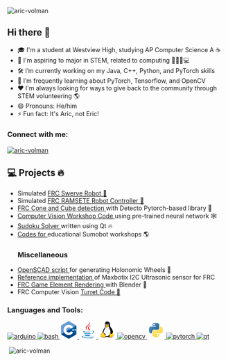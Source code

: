 <p align="left"> <img src="https://komarev.com/ghpvc/?username=aric-volman&label=Profile%20views&color=0e75b6&style=flat" alt="aric-volman" /> </p>

## Hi there 👋

- 🎓 I'm a student at Westview High, studying AP Computer Science A ☕
- 🔭 I'm aspiring to major in STEM, related to computing 👨🏻‍💻💻
- 🛠️ I’m currently working on my Java, C++, Python, and PyTorch skills
- 🌱 I’m frequently learning about PyTorch, Tensorflow, and OpenCV
- ❤️ I'm always looking for ways to give back to the community through STEM volunteering 🌎
- 😄 Pronouns: He/him
- ⚡ Fun fact: It's Aric, not Eric!

<h3 align="left">Connect with me:</h3>
<p align="left">
<a href="https://linkedin.com/in/aric-volman" target="blank"><img align="center" src="https://raw.githubusercontent.com/rahuldkjain/github-profile-readme-generator/master/src/images/icons/Social/linked-in-alt.svg" alt="aric-volman" height="30" width="40" /></a>
</p>

<h2>💻 Projects 🔥</h2>
<ul>
<li>Simulated <a href="https://github.com/aric-volman/SwerveDevelopment">FRC Swerve Robot 🤖</a></li>
<li>Simulated <a href="https://github.com/aric-volman/RamseteExample">FRC RAMSETE Robot Controller 🤖</a></li>
<li> <a href="https://github.com/aric-volman/detecto-example">FRC Cone and Cube detection </a>with Detecto Pytorch-based library 🔎</li>
<li> <a href="https://github.com/aric-volman/A-New-Vision-Workshop">Computer Vision Workshop Code </a>using pre-trained neural network 🕸️</li>
<li> <a href="https://github.com/aric-volman/mechanical-babulya">Sudoku Solver </a>written using Qt 🔥</li>
<li> <a href="https://github.com/aric-volman/zumobots">Codes for </a>educational Sumobot workshops 🌎</li>
<h3>Miscellaneous</h3>
<li> <a href="https://github.com/aric-volman/hdrivewheelgen">OpenSCAD script </a>for generating Holonomic Wheels 🛞</li>
<li> <a href="https://github.com/aric-volman/i2c-maxbotix-frc">Reference implementation </a>of Maxbotix I2C Ultrasonic sensor for FRC</li>
<li> <a href="https://github.com/aric-volman/grid-render">FRC Game Element Rendering </a>with Blender 🦿</li>
<li> FRC Computer Vision <a href="https://github.com/aric-volman/2022-IAP-Turret"> Turret Code 🦾</a></li>
</ul>

<h3 align="left">Languages and Tools:</h3>
<p align="left"> <a href="https://www.arduino.cc/" target="_blank" rel="noreferrer"> <img src="https://cdn.worldvectorlogo.com/logos/arduino-1.svg" alt="arduino" width="40" height="40"/> </a> <a href="https://www.gnu.org/software/bash/" target="_blank" rel="noreferrer"> <img src="https://bashlogo.com/img/symbol/svg/full_colored_light.svg" alt="bash" width="40" height="40"/> </a> <a href="https://www.w3schools.com/cpp/" target="_blank" rel="noreferrer"> <img src="https://raw.githubusercontent.com/devicons/devicon/master/icons/cplusplus/cplusplus-original.svg" alt="cplusplus" width="40" height="40"/> </a> <a href="https://www.java.com" target="_blank" rel="noreferrer"> <img src="https://raw.githubusercontent.com/devicons/devicon/master/icons/java/java-original.svg" alt="java" width="40" height="40"/> </a> <a href="https://www.linux.org/" target="_blank" rel="noreferrer"> <img src="https://raw.githubusercontent.com/devicons/devicon/master/icons/linux/linux-original.svg" alt="linux" width="40" height="40"/> </a> <a href="https://opencv.org/" target="_blank" rel="noreferrer"> <img src="https://www.vectorlogo.zone/logos/opencv/opencv-icon.svg" alt="opencv" width="40" height="40"/> </a> <a href="https://www.python.org" target="_blank" rel="noreferrer"> <img src="https://raw.githubusercontent.com/devicons/devicon/master/icons/python/python-original.svg" alt="python" width="40" height="40"/> </a> <a href="https://pytorch.org/" target="_blank" rel="noreferrer"> <img src="https://www.vectorlogo.zone/logos/pytorch/pytorch-icon.svg" alt="pytorch" width="40" height="40"/> </a> <a href="https://www.qt.io/" target="_blank" rel="noreferrer"> <img src="https://upload.wikimedia.org/wikipedia/commons/0/0b/Qt_logo_2016.svg" alt="qt" width="40" height="40"/> </a> </p>

<p>&nbsp;<img align="center" src="https://github-readme-stats.vercel.app/api?username=aric-volman&show_icons=true&locale=en" alt="aric-volman" /></p>
<!--
**aric-volman/aric-volman** is a ✨ _special_ ✨ repository because its `README.md` (this file) appears on your GitHub profile.-->
